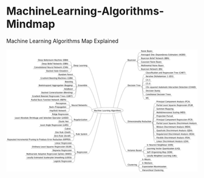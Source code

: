# MachineLearning-Algorithms-Mindmap

Machine Learning Algorithms Map Explained 

![Image](MachineLearningAlgorithms.png)
